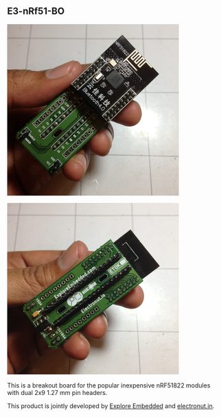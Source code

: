 ## E3-nRf51-BO

![Front](nRF51-E3BO.jpg)

![Back](nRF51-E3BO-back.jpg)

This is a breakout board for the popular inexpensive nRF51822 modules with 
dual 2x9 1.27 mm pin headers.

This product is jointly developed by [Explore Embedded][1] and [electronut.in][2].

[1]: https://www.exploreembedded.com/
[2]: http://electronut.in/
